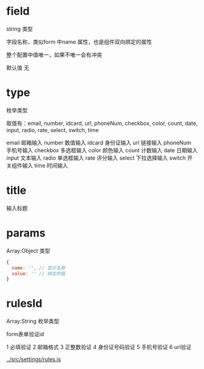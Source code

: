 # field

string 类型

字段名称，类似form 中name 属性，也是组件双向绑定的属性

整个配置中值唯一，如果不唯一会有冲突

默认值 无

# type 

枚举类型

取值有：email, number, idcard, url, phoneNum, checkbox, color, count, date, input, radio, rate, select, switch, time

email 邮箱输入
number 数值输入
idcard 身份证输入
url 链接输入
phoneNum 手机号输入
checkbox 多选框输入
color 颜色输入
count 计数输入
date 日期输入
input 文本输入
radio 单选框输入
rate 评分输入
select 下拉选择输入
switch 开关组件输入
time 时间输入

# title 

输入标题

# params

Array:Object 类型

```js
{
  name: '', // 显示名称
  value: '' // 绑定的值
}
```

# rulesId

Array:String 枚举类型

form表单验证id

1 必填验证
2 邮箱格式
3 正整数验证
4 身份证号码验证
5 手机号验证
6 url验证

[../src/settings/rules.js](../src/settings/rules.js)


